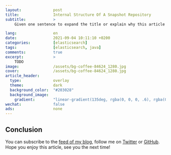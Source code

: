 ```yaml
---
layout:              post
title:               Internal Structure Of A Snapshot Repository
subtitle:            >
    Given one sentence to expand the title or explain why this article may interest your readers.

lang:                en
date:                2021-09-04 10:11:10 +0200
categories:          [elasticsearch]
tags:                [elasticsearch, java]
comments:            true
excerpt:             >
    TODO
image:               /assets/bg-coffee-84624_1280.jpg
cover:               /assets/bg-coffee-84624_1280.jpg
article_header:
  type:              overlay
  theme:             dark
  background_color:  "#203028"
  background_image:
    gradient:        "linear-gradient(135deg, rgba(0, 0, 0, .6), rgba(0, 0, 0, .4))"
wechat:              false
ads:                 none
---
```


<!--
This article is translated with Google Translate and reviewed by Mincong.
{:.info}
 -->

## Conclusion

You can subscribe to the [feed of my blog](/feed.xml), follow me on [Twitter](https://twitter.com/mincong_h) or [GitHub](https://github.com/mincong-h/). Hope you enjoy this article, see you the next time!
